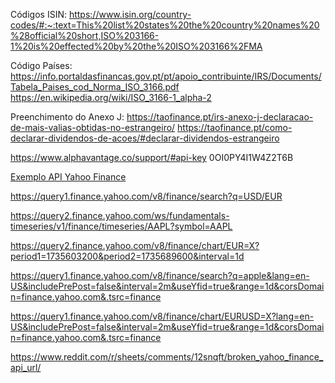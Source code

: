 Códigos ISIN: https://www.isin.org/country-codes/#:~:text=This%20list%20states%20the%20country%20names%20%28official%20short,ISO%203166-1%20is%20effected%20by%20the%20ISO%203166%2FMA

Código Países: https://info.portaldasfinancas.gov.pt/pt/apoio_contribuinte/IRS/Documents/Tabela_Paises_cod_Norma_ISO_3166.pdf
https://en.wikipedia.org/wiki/ISO_3166-1_alpha-2

Preenchimento do Anexo J: 
https://taofinance.pt/irs-anexo-j-declaracao-de-mais-valias-obtidas-no-estrangeiro/
https://taofinance.pt/como-declarar-dividendos-de-acoes/#declarar-dividendos-estrangeiro


https://www.alphavantage.co/support/#api-key
0OI0PY4I1W4Z2T6B

[Exemplo API Yahoo Finance](https://query1.finance.yahoo.com/v8/finance/chart/EUR=X?period1=1735603200&period2=1735689600&interval=1d)


https://query1.finance.yahoo.com/v8/finance/search?q=USD/EUR

https://query2.finance.yahoo.com/ws/fundamentals-timeseries/v1/finance/timeseries/AAPL?symbol=AAPL

https://query2.finance.yahoo.com/v8/finance/chart/EUR=X?period1=1735603200&period2=1735689600&interval=1d

https://query1.finance.yahoo.com/v8/finance/search?q=apple&lang=en-US&includePrePost=false&interval=2m&useYfid=true&range=1d&corsDomain=finance.yahoo.com&.tsrc=finance

https://query1.finance.yahoo.com/v8/finance/chart/EURUSD=X?lang=en-US&includePrePost=false&interval=2m&useYfid=true&range=1d&corsDomain=finance.yahoo.com&.tsrc=finance

https://www.reddit.com/r/sheets/comments/12snqft/broken_yahoo_finance_api_url/

